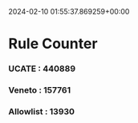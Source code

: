 2024-02-10 01:55:37.869259+00:00
# Rule Counter 
 ### UCATE : 440889

 ### Veneto : 157761

 ### Allowlist : 13930